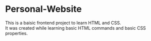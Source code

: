 # Personal-Website
This is a baisic frontend project to learn HTML and CSS.
<br>
It was created while learning basic HTML commands and basic CSS properties.